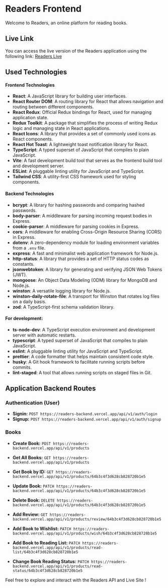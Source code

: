 # Readers Frontend

Welcome to Readers, an online platform for reading books.

## Live Link

You can access the live version of the Readers application using the following link: [Readers Live](https://srs-readers.netlify.app/)

## Used Technologies

#### Frontend Technologies

- **React**: A JavaScript library for building user interfaces.
- **React Router DOM**: A routing library for React that allows navigation and routing between different components.
- **React Redux**: Official Redux bindings for React, used for managing application state.
- **Redux Toolkit**: A package that simplifies the process of writing Redux logic and managing state in React applications.
- **React Icons**: A library that provides a set of commonly used icons as React components.
- **React Hot Toast**: A lightweight toast notification library for React.
- **TypeScript**: A typed superset of JavaScript that compiles to plain JavaScript.
- **Vite**: A fast development build tool that serves as the frontend build tool and development server.
- **ESLint**: A pluggable linting utility for JavaScript and TypeScript.
- **Tailwind CSS**: A utility-first CSS framework used for styling components.

#### Backend Technologies

- **bcrypt**: A library for hashing passwords and comparing hashed passwords.
- **body-parser**: A middleware for parsing incoming request bodies in Express.
- **cookie-parser**: A middleware for parsing cookies in Express.
- **cors**: A middleware for enabling Cross-Origin Resource Sharing (CORS) in Express.
- **dotenv**: A zero-dependency module for loading environment variables from a `.env` file.
- **express**: A fast and minimalist web application framework for Node.js.
- **http-status**: A library that provides a set of HTTP status codes as constants.
- **jsonwebtoken**: A library for generating and verifying JSON Web Tokens (JWT).
- **mongoose**: An Object Data Modeling (ODM) library for MongoDB and Node.js.
- **winston**: A versatile logging library for Node.js.
- **winston-daily-rotate-file**: A transport for Winston that rotates log files on a daily basis.
- **zod**: A TypeScript-first schema validation library.

#### For development:

- **ts-node-dev**: A TypeScript execution environment and development server with automatic restarts.
- **typescript**: A typed superset of JavaScript that compiles to plain JavaScript.
- **eslint**: A pluggable linting utility for JavaScript and TypeScript.
- **prettier**: A code formatter that helps maintain consistent code style.
- **husky**: A Git hook framework to facilitate running scripts before commits.
- **lint-staged**: A tool that allows running scripts on staged files in Git.

## Application Backend Routes


### Authentication (User)

- **Signin:** `POST https://readers-backend.vercel.app/api/v1/auth/login`
- **Signup:** `POST https://readers-backend.vercel.app/api/v1/auth/signup`

### Books

- **Create Book:** `POST https://readers-backend.vercel.app/api/v1/products`
- **Get All Books:** `GET https://readers-backend.vercel.app/api/v1/products`
- **Get Book by ID:** `GET https://readers-backend.vercel.app/api/v1/products/64b3c4f3d628cb828720b1e5`
- **Update Book:** `PATCH https://readers-backend.vercel.app/api/v1/products/64b3c4f3d628cb828720b1e5`
- **Delete Book:** `DELETE https://readers-backend.vercel.app/api/v1/products/64b3c4f3d628cb828720b1e5`

- **Add Review:** `GET https://readers-backend.vercel.app/api/v1/products/review/64b3c4f3d628cb828720b1e5`


- **Add Book to Wishlist:** `PATCH https://readers-backend.vercel.app/api/v1/products/wish/64b3c4f3d628cb828720b1e5`
- **Add Book to Reading List:** `PATCH https://readers-backend.vercel.app/api/v1/products/read-list/64b3c4f3d628cb828720b1e5`
- **Change Book Reading Status:** `PATCH https://readers-backend.vercel.app/api/v1/products/read-status/64b3c4f3d628cb828720b1e5`

Feel free to explore and interact with the Readers API and Live Site !

